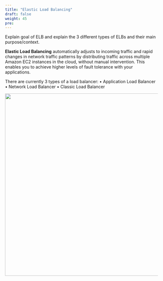 ```yaml
---
title: "Elastic Load Balancing"
draft: false
weight: 45
pre: 
---
```




Explain goal of ELB and explain the 3 different types of ELBs and their main purpose/context.


**Elastic Load Balancing** automatically adjusts to incoming traffic and rapid changes in network traffic patterns by distributing traffic across multiple Amazon EC2 instances in the cloud, without manual intervention. This enables you to achieve higher levels of fault tolerance with your applications.

There are currently 3 types of a load balancer:
  •  Application Load Balancer
  •  Network Load Balancer
  •  Classic Load Balancer

<img src='../images/alb.png' width='600px'>

